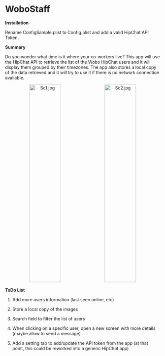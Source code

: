 # WoboStaff

**Installation**

Rename ConfigSample.plist to Config.plist and add a valid HipChat API Token.

**Summary**

Do you wonder what time is it where your co-workers live?
This app will use the HipChat API to retrieve the list of the Wobo HipChat users and it will display them grouped by their timezones.
The app also stores a local copy of the data retrieved and it will try to use it if there is no network connection available.

<div align="center">
        <img width="45%" height="640px" src="/../screenshots/sc1.jpg" alt="Sc1.jpg"</img>
        <img height="0" width="10px">
        <img width="45%" height="640px" src="/../screenshots/sc2.jpg" alt="Sc2.jpg"</img>
</div>


**ToDo List**

1) Add more users information (last seen online, etc)

2) Store a local copy of the images

3) Search field to filter the list of users

4) When clicking on a specific user, open a new screen with more details (maybe allow to send a message)

5) Add a setting tab to add/update the API token from the app (at that point, this could be reworked into a generic HipChat app)
